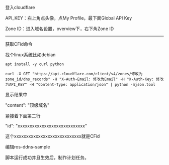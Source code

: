 登入cloudflare

API_KEY：右上角点头像，点My Profile，最下面Global API Key

Zone ID：进入域名设置，overview下，右下角Zone ID

----------

获取CFid命令

找个linux系统比如debian
```
apt install -y curl python
```
```
curl -X GET "https://api.cloudflare.com/client/v4/zones/修改为zone_id/dns_records" -H "X-Auth-Email: 修改为Email" -H "X-Auth-Key: 修改为API_KEY" -H "Content-Type: application/json" | python -mjson.tool
```
显示结果中

"content": "顶级域名"

紧接着下面第二行

"id": "xxxxxxxxxxxxxxxxxxxxxxxxxxxx"

这个xxxxxxxxxxxxxxxxxxxxxxxxxxxx就是CFid

编辑ros-ddns-sample

脚本运行成功并且生效后，制作计划任务。
